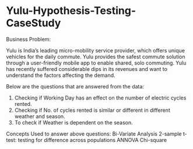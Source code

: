 # Yulu-Hypothesis-Testing-CaseStudy

Business Problem:

Yulu is India’s leading micro-mobility service provider, which offers unique vehicles for the daily commute. Yulu provides the safest commute solution through a user-friendly mobile app to enable shared, solo commuting. Yulu has recently suffered considerable dips in its revenues and want to understand the factors affecting the demand.

Below are the questions that are answered from the data:

1) Checking if Working Day has an effect on the number of electric cycles rented.
2) Checking if No. of cycles rented is similar or different in different weather and season.
3) To check if Weather is dependent on the season.

Concepts Used to answer above questions:
Bi-Variate Analysis
2-sample t-test: testing for difference across populations
ANNOVA
Chi-square

